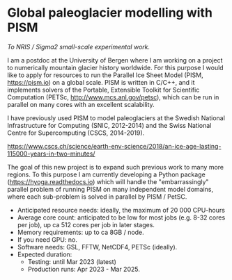 <!-- Copyright (c) 2023, Julien Seguinot (juseg.github.io)
Creative Commons Attribution-ShareAlike 4.0 International License
(CC BY-SA 4.0, http://creativecommons.org/licenses/by-sa/4.0/) -->

# Global paleoglacier modelling with PISM

*To NRIS / Sigma2 small-scale experimental work.*

I am a postdoc at the University of Bergen where I am working on a project to
numerically mountain glacier history worldwide. For this purpose I would like
to apply for resources to run the Parallel Ice Sheet Model (PISM,
https://pism.io) on a global scale. PISM is written in C/C++, and it implements
solvers of the Portable, Extensible Toolkit for Scientific Computation (PETSc,
http://www.mcs.anl.gov/petsc), which can be run in parallel on many cores with
an excellent scalability.

I have previously used PISM to model paleoglaciers at the Swedish National
Infrastructure for Computing (SNIC, 2012-2014) and the Swiss National Centre
for Supercomputing (CSCS, 2014-2019).

https://www.cscs.ch/science/earth-env-science/2018/an-ice-age-lasting-115000-years-in-two-minutes/

The goal of this new project is to expand such previous work to many more
regions. To this purpose I am currently developing a Python package
(https://hyoga.readthedocs.io) which will handle the "embarrassingly" parallel
problem of running PISM on many independent model domains, where each
sub-problem is solved in parallel by PISM / PetSC.

* Anticipated resource needs: ideally, the maximum of 20 000 CPU-hours
* Average core count: anticipated to be low for most jobs (e.g. 8-32 cores per
  job), up ca 512 cores per job in later stages.
* Memory requirements: up to ca 8GB / node.
* If you need GPU: no.
* Software needs: GSL, FFTW, NetCDF4, PETSc (ideally).
* Expected duration:
  - Testing: until Mar 2023 (latest)
  - Production runs: Apr 2023 - Mar 2025.
